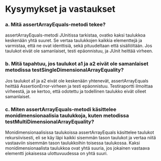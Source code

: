 # Kysymykset ja vastaukset
### a. Mitä assertArrayEquals-metodi tekee?
assertArrayEquals-metodi JUnitissa tarkistaa, ovatko kaksi taulukkoa keskenään yhtä suuret. Se vertaa taulukkojen kaikkia elementtejä ja varmistaa, että ne ovat identtisiä, sekä pituudeltaan että sisällöltään. Jos taulukot eivät ole samanlaiset, testi epäonnistuu, ja JUnit heittää virheen.

### b. Mitä tapahtuu, jos taulukot a1 ja a2 eivät ole samanlaiset metodissa testSingleDimensionalArrayEquality?
Jos taulukot a1 ja a2 eivät ole keskenään yhtenevät, assertArrayEquals heittää AssertionError-virheen ja testi epäonnistuu. Testiraportti ilmoittaa virheestä, ja se kertoo, että odotettu ja todellinen taulukko eivät olleet samanlaiset.

### c. Miten assertArrayEquals-metodi käsittelee monidimensionaalisia taulukkoja, kuten metodissa testMultiDimensionalArrayEquality?
Monidimensionaalisissa taulukoissa assertArrayEquals käsittelee taulukot rekursiivisesti, eli se käy läpi kaikki sisemmän tason taulukot ja vertaa niitä vastaaviin sisemmän tason taulukkoihin toisessa taulukossa. Kaksi monidimensionaalista taulukkoa ovat yhtä suuria, jos jokainen vastaava elementti jokaisessa ulottuvuudessa on yhtä suuri.